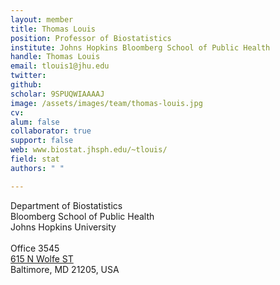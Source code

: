 ```yaml
---
layout: member
title: Thomas Louis
position: Professor of Biostatistics
institute: Johns Hopkins Bloomberg School of Public Health
handle: Thomas Louis
email: tlouis1@jhu.edu
twitter: 
github: 
scholar: 9SPUQWIAAAAJ
image: /assets/images/team/thomas-louis.jpg
cv: 
alum: false
collaborator: true
support: false                                  
web: www.biostat.jhsph.edu/~tlouis/
field: stat
authors: " "

---
```

Department of Biostatistics <br /> 
Bloomberg School of Public Health<br /> 
Johns Hopkins University <br /> 
 <br /> 
Office 3545 <br /> 
[615 N Wolfe ST](https://goo.gl/7O9bZp) <br /> 
Baltimore, MD 21205, USA <br /> 
